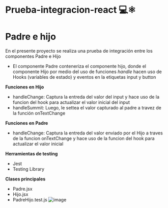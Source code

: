# Prueba-integracion-react 💻⚛️

# Padre e hijo
En el presente proyecto se realiza una prueba de integración entre los componentes Padre e Hijo

- El componente Padre conteneriza el componente hijo, donde el componente Hijo por medio del uso de funciones *handle* hacen uso de Hooks (variables de estado) y eventos en la etiquetas input y button

**Funciones en Hijo**
-  handleChange: Captura la entreda del valor del input y hace uso de la funcion del hook para actualizar el valor inicial del input
-  handleSummit: Luego, le settea el valor capturado al padre a travez de la función onTextChange

**Funciones en Padre**
-  handleChange: Captura la entreda del valor enviado por el Hijo a traves de la funcion onTextChange  y hace uso de la funcion del hook para actualizar el valor inicial

**Herramientas de testing**
- Jest
-  Testing Library

**Clases principales**
- Padre.jsx
- Hijo.jsx
- PadreHijo.test.js
  ![image](https://github.com/9pasb6/Prueba-integracion-react/assets/100176897/382ef056-65ad-4d4a-85d9-df04d7bbcb68)


